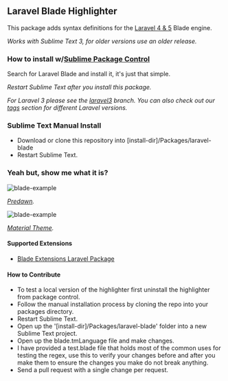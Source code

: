 ## Laravel Blade Highlighter

This package adds syntax definitions for the [Laravel 4 & 5](http://www.laravel.com) Blade engine.

*Works with Sublime Text 3, for older versions use an older release.*

### How to install w/[Sublime Package Control](http://wbond.net/sublime_packages/package_control)

Search for Laravel Blade and install it, it's just that simple.

*Restart Sublime Text after you install this package.*

*For Laravel 3 please see the [laravel3](https://github.com/Medalink/laravel-blade/tree/laravel3) branch.*
*You can also check out our [tags](https://github.com/Medalink/laravel-blade/tags) section for different Laravel versions.*

### Sublime Text Manual Install

* Download or clone this repository into [install-dir]/Packages/laravel-blade
* Restart Sublime Text.

### Yeah but, show me what it is?

![blade-example](https://cloud.githubusercontent.com/assets/499192/8564960/52a7e57c-2551-11e5-8182-1f24a6d8d17a.jpg "blade-example")

*[Predawn](https://github.com/jamiewilson/predawn).*

![blade-example](https://cloud.githubusercontent.com/assets/499192/8564966/68f19076-2551-11e5-9bc2-13d8b0915ffa.jpg "blade-example-2")

*[Material Theme](https://github.com/equinusocio/material-theme).*

#### Supported Extensions

* [Blade Extensions Laravel Package](https://github.com/RobinRadic/blade-extensions)

#### How to Contribute

* To test a local version of the highlighter first uninstall the highlighter from package control.
* Follow the manual installation process by cloning the repo into your packages directory.
* Restart Sublime Text.
* Open up the '[install-dir]/Packages/laravel-blade' folder into a new Sublime Text project.
* Open up the blade.tmLanguage file and make changes.
* I have provided a test.blade file that holds most of the common uses for testing the regex, use this to verify your changes before and after you make them to ensure the changes you make do not break anything.
* Send a pull request with a single change per request.
